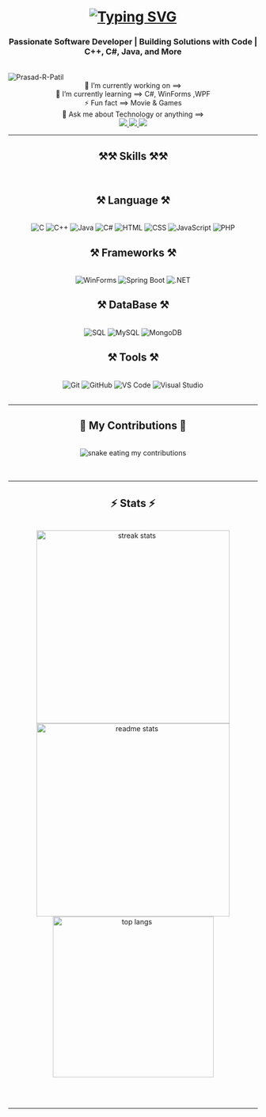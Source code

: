 <h1 align="center">
    <a href="https://git.io/typing-svg">
        <img src="https://readme-typing-svg.demolab.com?font=Righteous&size=35&duration=4000&pause=1000&random=false&width=500&height=70&lines=%F0%9F%92%AB++About+Me+%3A-;Hi%2C+My+Name+Is+Prasad+Patil" alt="Typing SVG" />
    </a>
</h1>

<h3 align="center">Passionate Software Developer | Building Solutions with Code | C++, C#, Java, and More</h3>

<br/>

<img align="center" src="https://komarev.com/ghpvc/?username=Prasad-R-Patil&label=Profile%20views&color=0e75b6&style=flat" alt="Prasad-R-Patil"  />

<div align="center">
    🔭 I’m currently working on ==>
    <br/>
    🌱 I’m currently learning ==> C#, WinForms ,WPF
    <br/>
    ⚡ Fun fact ==> Movie & Games 
    <br/>
     💬 Ask me about Technology  or anything ==> 
    <br/>
</div>

<div align="center"> 
    <a href="mailto:prasadpatil24212@gmail.com">
        <img src="https://img.shields.io/badge/Gmail-333333?style=for-the-badge&logo=gmail&logoColor=red" />
    </a>
    <a href="https://www.linkedin.com/in/prasad-patil-678032202/" target="_blank">
        <img src="https://img.shields.io/badge/LinkedIn-0077B5?style=for-the-badge&logo=linkedin&logoColor=white" target="_blank" />
    </a>
    <a href="https://instagram.com/patil_.002" target="_blank">
        <img src="https://img.shields.io/badge/Instagram-%23E4405F.svg?logo=Instagram&logoColor=white" target="_blank" />
    </a>
</div>

<hr/>

<h2 align="center">⚒️⚒️ Skills ⚒️⚒️</h2>
<br/>
<h2 align="center">⚒️ Language ⚒️</h2>
<br/>
<div align="center">
    <img src="https://img.shields.io/badge/C-00599C?style=for-the-badge&logo=c&logoColor=white" alt="C">
<img src="https://img.shields.io/badge/C%2B%2B-00599C?style=for-the-badge&logo=c%2B%2B&logoColor=white" alt="C++">
<img src="https://img.shields.io/badge/Java-FB5B00?style=for-the-badge&logo=java&logoColor=white" alt="Java">
<img src="https://img.shields.io/badge/C%23-512BD4?style=for-the-badge&logo=csharp&logoColor=white" alt="C#">
<img src="https://img.shields.io/badge/HTML-E34F26?style=for-the-badge&logo=html5&logoColor=white" alt="HTML">
<img src="https://img.shields.io/badge/CSS-1572B6?style=for-the-badge&logo=css3&logoColor=white" alt="CSS">
<img src="https://img.shields.io/badge/JavaScript-F7DF1E?style=for-the-badge&logo=javascript&logoColor=black" alt="JavaScript">
<img src="https://img.shields.io/badge/PHP-777BB4?style=for-the-badge&logo=php&logoColor=white" alt="PHP">





</div>


<h2 align="center">⚒️ Frameworks ⚒️</h2>
<br/>
<div align="center">
<img src="https://img.shields.io/badge/WinForms-1F5C87?style=for-the-badge&logo=microsoft&logoColor=white" alt="WinForms">
<img src="https://img.shields.io/badge/Spring%20Boot-6DB33F?style=for-the-badge&logo=springboot&logoColor=white" alt="Spring Boot">
<img src="https://img.shields.io/badge/.NET-512BD4?style=for-the-badge&logo=.net&logoColor=white" alt=".NET">
    
</div>
<h2 align="center">⚒️ DataBase ⚒️</h2>
<br/>
<div align="center">

<img src="https://img.shields.io/badge/SQL-4479A1?style=for-the-badge&logo=mysql&logoColor=white" alt="SQL">
<img src="https://img.shields.io/badge/MySQL-4479A1?style=for-the-badge&logo=mysql&logoColor=white" alt="MySQL">
<img src="https://img.shields.io/badge/MongoDB-47A248?style=for-the-badge&logo=mongodb&logoColor=white" alt="MongoDB">
    
</div>

<h2 align="center">⚒️ Tools ⚒️</h2>
<br/>
<div align="center">
<img src="https://img.shields.io/badge/Git-F1502F?style=for-the-badge&logo=git&logoColor=white" alt="Git">
<img src="https://img.shields.io/badge/GitHub-181717?style=for-the-badge&logo=github&logoColor=white" alt="GitHub">
<img src="https://img.shields.io/badge/VS%20Code-007ACC?style=for-the-badge&logo=visualstudiocode&logoColor=white" alt="VS Code">
<img src="https://img.shields.io/badge/Visual%20Studio-5C2D91?style=for-the-badge&logo=visualstudio&logoColor=white" alt="Visual Studio">

</div>

<br/>
<hr/>

<div align="center">
  <h2>🐍 My Contributions 🐍</h2>
  <br>
   <img alt="snake eating my contributions" src="https://github.com/Pj2121jp/Pj2121jp/github-user-contribution.svg" />
  <br/><br/><br/>
</div>

<hr/>

<h2 align="center">⚡ Stats ⚡</h2>
<br>
<div align=center>
  <img width=390 src="https://github-readme-streak-stats-salesp07.vercel.app/?user=Prasad-R-Patil&count_private=true&theme=react&border_radius=10" alt="streak stats"/>
  <img width=390 src="https://github-readme-stats-salesp07.vercel.app/api?username=Prasad-R-Patil&count_private=true&show_icons=true&theme=react&rank_icon=github&border_radius=10" alt="readme stats" />
  <br/>
  <img width=325 align="center" src="https://github-readme-stats-salesp07.vercel.app/api/top-langs/?username=Prasad-R-Patil&hide=HTML&langs_count=8&layout=compact&theme=react&border_radius=10&size_weight=0.5&count_weight=0.5&exclude_repo=github-readme-stats" alt=" top langs" />
</div>

<br/><br/>

<hr/>

<br/>






